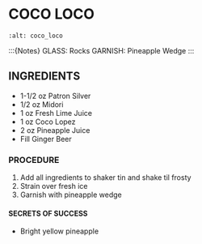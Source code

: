 # COCO LOCO

```{image} ../images/cocoLoco.jpg
:alt: coco_loco
```

:::{Notes}
GLASS: Rocks
GARNISH: Pineapple Wedge
:::

## INGREDIENTS
* 1-1/2 oz  Patron Silver
* 1/2 oz    Midori
* 1 oz      Fresh Lime Juice
* 1 oz      Coco Lopez
* 2 oz      Pineapple Juice
* Fill      Ginger Beer

### PROCEDURE
1. Add all ingredients to shaker tin and shake til frosty
2. Strain over fresh ice
3. Garnish with pineapple wedge

#### SECRETS OF SUCCESS
* Bright yellow pineapple
